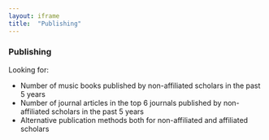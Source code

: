 ```yaml
---
layout: iframe
title:  "Publishing"
---
```

### Publishing 

Looking for:
- Number of music books published by non-affiliated scholars in the past 5 years
- Number of journal articles in the top 6 journals published by non-affiliated scholars in the past 5 years
- Alternative publication methods both for non-affiliated and affiliated scholars